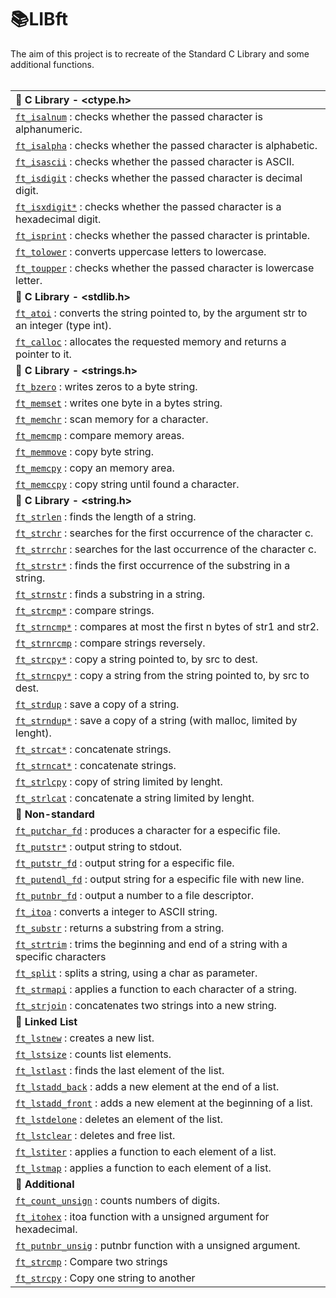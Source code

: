 # 📚LIBft

The aim of this project is to recreate of the Standard C Library and some additional functions.
<br>
<br>

| **📌 C Library - <ctype.h>**| 
|  :---   |
|<a href="https://github.com/CarlalrFranca/42_Projects/blob/main/ft_libft/Libft_Commented/ft_isalnum.c"><code>ft_isalnum</code></a> : checks whether the passed character is alphanumeric.|
|<a href="https://github.com/CarlalrFranca/42_Projects/blob/main/ft_libft/Libft_Commented/ft_isalpha.c"><code>ft_isalpha</code></a> : checks whether the passed character is alphabetic.|
|<a href="https://github.com/CarlalrFranca/42_Projects/blob/main/ft_libft/Libft_Commented/ft_isascii.c"><code>ft_isascii</code></a> : checks whether the passed character is ASCII.|
|<a href="https://github.com/CarlalrFranca/42_Projects/blob/main/ft_libft/Libft_Commented/ft_isdigit.c"><code>ft_isdigit</code></a> : checks whether the passed character is decimal digit.|
|<a href="https://github.com/CarlalrFranca/42_Projects/blob/main/ft_libft/Libft_Commented/ft_isxdigit.c"><code>ft_isxdigit*</code></a> : checks whether the passed character is a hexadecimal digit.|
|<a href="https://github.com/CarlalrFranca/42_Projects/blob/main/ft_libft/Libft_Commented/ft_isprint.c"><code>ft_isprint</code></a> : checks whether the passed character is printable.|
|<a href="https://github.com/CarlalrFranca/42_Projects/blob/main/ft_libft/Libft_Commented/ft_tolower.c"><code>ft_tolower</code></a> : converts uppercase letters to lowercase.|
|<a href="https://github.com/CarlalrFranca/42_Projects/blob/main/ft_libft/Libft_Commented/ft_toupper.c"><code>ft_toupper</code></a> : checks whether the passed character is lowercase letter.|
| **📌 C Library - <stdlib.h>** |
|<a href="https://github.com/CarlalrFranca/42_Projects/blob/main/ft_libft/Libft_Commented/ft_atoi.c"><code>ft_atoi</code></a> : converts the string pointed to, by the argument str to an integer (type int).|
|<a href="https://github.com/CarlalrFranca/42_Projects/blob/main/ft_libft/Libft_Commented/ft_calloc.c"><code>ft_calloc</code></a> : allocates the requested memory and returns a pointer to it.|
| **📌 C Library - <strings.h>**|
|<a href="https://github.com/CarlalrFranca/42_Projects/blob/main/ft_libft/Libft_Commented/ft_bzero.c"><code>ft_bzero</code></a> : writes zeros to a byte string. |
|<a href="https://github.com/CarlalrFranca/42_Projects/blob/main/ft_libft/Libft_Commented/ft_memset.c"><code>ft_memset</code></a> : writes one byte in a bytes string.|
|<a href="https://github.com/CarlalrFranca/42_Projects/blob/main/ft_libft/Libft_Commented/ft_memchr.c"><code>ft_memchr</code></a> : scan memory for a character.|
|<a href="https://github.com/CarlalrFranca/42_Projects/blob/main/ft_libft/Libft_Commented/ft_memcmp.c"><code>ft_memcmp</code></a> : compare memory areas.|
|<a href="https://github.com/CarlalrFranca/42_Projects/blob/main/ft_libft/Libft_Commented/ft_memmove.c"><code>ft_memmove</code></a> : copy byte string.|
|<a href="https://github.com/CarlalrFranca/42_Projects/blob/main/ft_libft/Libft_Commented/ft_memcpy.c"><code>ft_memcpy</code></a> : copy an memory area.|
|<a href="https://github.com/CarlalrFranca/42_Projects/blob/main/ft_libft/Libft_Commented/ft_memccpy.c"><code>ft_memccpy</code></a> : copy string until found a character.|
|**📌 C Library - <string.h>**|
|<a href="https://github.com/CarlalrFranca/42_Projects/blob/main/ft_libft/Libft_Commented/ft_strlen.c"><code>ft_strlen</code></a> : finds the length of a string.|
|<a href="https://github.com/CarlalrFranca/42_Projects/blob/main/ft_libft/Libft_Commented/ft_strchr.c"><code>ft_strchr</code></a> : searches for the first occurrence of the character c.|
|<a href="https://github.com/CarlalrFranca/42_Projects/blob/main/ft_libft/Libft_Commented/ft_strrchr.c"><code>ft_strrchr</code></a> : searches for the last occurrence of the character c.|
|<a href="https://github.com/CarlalrFranca/42_Projects/blob/main/ft_libft/Libft_Commented/ft_strstr.c"><code>ft_strstr*</code></a> : finds the first  occurrence of the substring in a string.|
|<a href="https://github.com/CarlalrFranca/42_Projects/blob/main/ft_libft/Libft_Commented/ft_strnstr.c"><code>ft_strnstr</code></a> : finds a substring in a string.|
|<a href="https://github.com/CarlalrFranca/42_Projects/blob/main/ft_libft/Libft_Commented/ft_strcmp.c"><code>ft_strcmp*</code></a> : compare strings.|
|<a href="https://github.com/CarlalrFranca/42_Projects/blob/main/ft_libft/Libft_Commented/ft_strncmp.c"><code>ft_strncmp*</code></a> : compares at most the first n bytes of str1 and str2.|
|<a href="https://github.com/CarlalrFranca/42_Projects/blob/main/ft_libft/Libft_Commented/ft_strncmp.c"><code>ft_strnrcmp</code></a> : compare strings reversely.|
|<a href="https://github.com/CarlalrFranca/42_Projects/blob/main/ft_libft/Libft_Commented/ft_strcpy.c"><code>ft_strcpy*</code></a> : copy a string pointed to, by src to dest.|
|<a href="https://github.com/CarlalrFranca/42_Projects/blob/main/ft_libft/Libft_Commented/ft_strncpy.c"><code>ft_strncpy*</code></a> : copy a string from the string pointed to, by src to dest.|
|<a href="https://github.com/CarlalrFranca/42_Projects/blob/main/ft_libft/Libft_Commented/ft_strdup.c"><code>ft_strdup</code></a> : save a copy of a string.|
|<a href="https://github.com/CarlalrFranca/42_Projects/blob/main/ft_libft/Libft_Commented/ft_strndup.c"><code>ft_strndup*</code></a> : save a copy of a string (with malloc, limited by lenght).
|<a href="https://github.com/CarlalrFranca/42_Projects/blob/main/ft_libft/Libft_Commented/ft_strcat.c"><code>ft_strcat*</code></a> : concatenate strings.|
|<a href="https://github.com/CarlalrFranca/42_Projects/blob/main/ft_libft/Libft_Commented/ft_strncat.c"><code>ft_strncat*</code></a> : concatenate strings.|
|<a href="https://github.com/CarlalrFranca/42_Projects/blob/main/ft_libft/Libft_Commented/ft_strlcpy.c"><code>ft_strlcpy</code></a> : copy of string limited by lenght.|
|<a href="https://github.com/CarlalrFranca/42_Projects/blob/main/ft_libft/Libft_Commented/ft_strlcat.c"><code>ft_strlcat</code></a> : concatenate a string limited by lenght.|
|**📌 Non-standard**|
|<a href="https://github.com/CarlalrFranca/42_Projects/blob/main/ft_libft/Libft_Commented/ft_putchar_fd.c"><code>ft_putchar_fd</code></a> : produces a character for a especific file.|
|<a href="https://github.com/carlarfranca/42_Projects/blob/main/basecamp/c01/ft_putstr.c"><code>ft_putstr*</code></a> : output string to stdout.|
|<a href="https://github.com/CarlalrFranca/42_Projects/blob/main/ft_libft/Libft_Commented/ft_putstr_fd.c"><code>ft_putstr_fd</code></a> : output string for a especific file.|
|<a href="https://github.com/CarlalrFranca/42_Projects/blob/main/ft_libft/Libft_Commented/ft_putendl_fd.c"><code>ft_putendl_fd</code></a> : output string for a especific file with new line.|
|<a href="https://github.com/CarlalrFranca/42_Projects/blob/main/ft_libft/Libft_Commented/ft_putnbr_fd.c"><code>ft_putnbr_fd</code></a> : output a number to a file descriptor.|
|<a href="https://github.com/CarlalrFranca/42_Projects/blob/main/ft_libft/Libft_Commented/ft_itoa.c"><code>ft_itoa</code></a> : converts a integer to ASCII string.|
|<a href="https://github.com/CarlalrFranca/42_Projects/blob/main/ft_libft/Libft_Commented/ft_substr.c"><code>ft_substr</code></a> : returns a substring from a string.|
|<a href="https://github.com/CarlalrFranca/42_Projects/blob/main/ft_libft/Libft_Commented/ft_strtrim.c"><code>ft_strtrim</code></a> : trims the beginning and end of a string with a specific characters|
|<a href="https://github.com/CarlalrFranca/42_Projects/blob/main/ft_libft/Libft_Commented/ft_split.c"><code>ft_split</code></a> : splits a string, using a char as parameter.|
|<a href="https://github.com/CarlalrFranca/42_Projects/blob/main/ft_libft/Libft_Commented/ft_strmapi.c"><code>ft_strmapi</code></a> : applies a function to each character of a string.|
|<a href="https://github.com/CarlalrFranca/42_Projects/blob/main/ft_libft/Libft_Commented/ft_strjoin.c"><code>ft_strjoin</code></a> : concatenates two strings into a new string.|
|**📌 Linked List**|
|<a href="https://github.com/CarlalrFranca/42_Projects/blob/main/ft_libft/Libft_Commented/ft_lstnew.c"><code>ft_lstnew</code></a> : creates a new list.|
|<a href="https://github.com/CarlalrFranca/42_Projects/blob/main/ft_libft/Libft_Commented/ft_lstsize.c"><code>ft_lstsize</code></a> : counts list elements.|
|<a href="https://github.com/CarlalrFranca/42_Projects/blob/main/ft_libft/Libft_Commented/ft_lstlast.c"><code>ft_lstlast</code></a> : finds the last element of the list.|
|<a href="https://github.com/CarlalrFranca/42_Projects/blob/main/ft_libft/Libft_Commented/ft_lstadd_back.c"><code>ft_lstadd_back</code></a> : adds a new element at the end of a list.|
|<a href="https://github.com/CarlalrFranca/42_Projects/blob/main/ft_libft/Libft_Commented/ft_lstadd_front.c"><code>ft_lstadd_front</code></a> : adds a new element at the beginning of a list.|
|<a href="https://github.com/CarlalrFranca/42_Projects/blob/main/ft_libft/Libft_Commented/ft_lstdelone.c)"><code>ft_lstdelone</code></a> : deletes an element of the list.|
|<a href="https://github.com/CarlalrFranca/42_Projects/blob/main/ft_libft/Libft_Commented/ft_lstclear.c"><code>ft_lstclear</code></a> : deletes and free list.|
|<a href="https://github.com/CarlalrFranca/42_Projects/blob/main/ft_libft/Libft_Commented/ft_lstiter.c"><code>ft_lstiter</code></a> : applies a function to each element of a list.|
|<a href="https://github.com/CarlalrFranca/42_Projects/blob/main/ft_libft/Libft_Commented/ft_lstmap.c"><code>ft_lstmap</code></a> : applies a function to each element of a list.|
|**📌 Additional**|
|<a href="https://github.com/CarlalrFranca/42_Projects/blob/main/ft_printf/libft/ft_count_unsign.c"><code>ft_count_unsign</code></a> : counts numbers of digits.|
|<a href="https://github.com/CarlalrFranca/42_Projects/blob/main/ft_printf/libft/ft_itohex.c"><code>ft_itohex</code></a> : itoa function with a unsigned argument for hexadecimal.|
|<a href="https://github.com/CarlalrFranca/42_Projects/blob/main/ft_printf/libft/ft_putnbr_unsig.c"><code>ft_putnbr_unsig</code></a> : putnbr function with a unsigned argument.|
|<a href="https://github.com/carlarfranca/42Projects/blob/cb146a59bde13cfb0ab3e797c44126e614f0cbed/ft_libft/Libft_Commented/ft_strcmp.c"><code>ft_strcmp</code></a> : Compare two strings |
|<a href="https://github.com/carlarfranca/42Projects/blob/83136e84bb1e48358ddab4064336bd90dd313dba/ft_libft/Libft_Commented/ft_strcpy.c"><code>ft_strcpy</code></a> : Copy one string to another |
